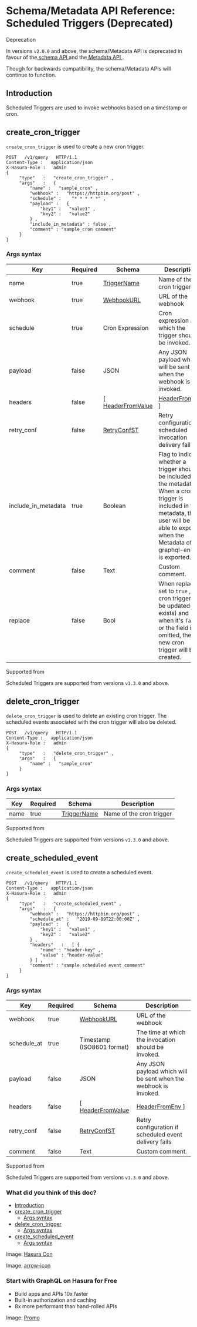 # Schema/Metadata API Reference: Scheduled Triggers (Deprecated)

Deprecation

In versions `v2.0.0` and above, the schema/Metadata API is deprecated in
favour of the[ schema API ](https://hasura.io/docs/latest/api-reference/schema-api/index/)and the[ Metadata API ](https://hasura.io/docs/latest/api-reference/metadata-api/index/).

Though for backwards compatibility, the schema/Metadata APIs will
continue to function.

## Introduction​

Scheduled Triggers are used to invoke webhooks based on a timestamp or
cron.

## create_cron_trigger​

 `create_cron_trigger` is used to create a new cron trigger.

```
POST   /v1/query   HTTP/1.1
Content-Type :   application/json
X-Hasura-Role :   admin
{
     "type"   :   "create_cron_trigger" ,
     "args"   :   {
         "name" :   "sample_cron" ,
         "webhook" :   "https://httpbin.org/post" ,
         "schedule" :    "* * * * *" ,
         "payload" :   {
             "key1" :   "value1" ,
             "key2" :   "value2"
         } ,
         "include_in_metadata" : false ,
         "comment" : "sample_cron comment"
     }
}
```

### Args syntax​

| Key | Required | Schema | Description |
|---|---|---|---|
| name | true | [ TriggerName ](https://hasura.io/docs/latest/api-reference/syntax-defs/#triggername) | Name of the cron trigger |
| webhook | true | [ WebhookURL ](https://hasura.io/docs/latest/api-reference/syntax-defs/#webhookurl) | URL of the webhook |
| schedule | true | Cron Expression | Cron expression at which the trigger should be invoked. |
| payload | false | JSON | Any JSON payload which will be sent when the webhook is invoked. |
| headers | false | [[ HeaderFromValue ](https://hasura.io/docs/latest/api-reference/syntax-defs/#headerfromvalue)|[ HeaderFromEnv ](https://hasura.io/docs/latest/api-reference/syntax-defs/#headerfromenv)] | List of headers to be sent with the webhook |
| retry_conf | false | [ RetryConfST ](https://hasura.io/docs/latest/api-reference/syntax-defs/#retryconfst) | Retry configuration if scheduled invocation delivery fails |
| include_in_metadata | true | Boolean | Flag to indicate whether a trigger should be included in the metadata. When a cron trigger is included in the metadata, the user will be able to export it when the Metadata of the graphql-engine is exported. |
| comment | false | Text | Custom comment. |
| replace | false | Bool | When replace is set to `true` , the cron trigger will be updated(if exists) and when it's `false` or the field is omitted, then a new cron trigger will be created. |


Supported from

Scheduled Triggers are supported from versions `v1.3.0` and above.

## delete_cron_trigger​

 `delete_cron_trigger` is used to delete an existing cron trigger. The
scheduled events associated with the cron trigger will also be deleted.

```
POST   /v1/query   HTTP/1.1
Content-Type :   application/json
X-Hasura-Role :   admin
{
     "type"   :   "delete_cron_trigger" ,
     "args"   :   {
         "name" :   "sample_cron"
     }
}
```

### Args syntax​

| Key | Required | Schema | Description |
|---|---|---|---|
| name | true | [ TriggerName ](https://hasura.io/docs/latest/api-reference/syntax-defs/#triggername) | Name of the cron trigger |


Supported from

Scheduled Triggers are supported from versions `v1.3.0` and above.

## create_scheduled_event​

 `create_scheduled_event` is used to create a scheduled event.

```
POST   /v1/query   HTTP/1.1
Content-Type :   application/json
X-Hasura-Role :   admin
{
     "type"   :   "create_scheduled_event" ,
     "args"   :   {
         "webhook" :   "https://httpbin.org/post" ,
         "schedule_at" :   "2019-09-09T22:00:00Z" ,
         "payload" :   {
             "key1" :   "value1" ,
             "key2" :   "value2"
         } ,
         "headers"   :   [ {
             "name" : "header-key" ,
             "value" : "header-value"
         } ] ,
         "comment" : "sample scheduled event comment"
     }
}
```

### Args syntax​

| Key | Required | Schema | Description |
|---|---|---|---|
| webhook | true | [ WebhookURL ](https://hasura.io/docs/latest/api-reference/syntax-defs/#webhookurl) | URL of the webhook |
| schedule_at | true | Timestamp (ISO8601 format) | The time at which the invocation should be invoked. |
| payload | false | JSON | Any JSON payload which will be sent when the webhook is invoked. |
| headers | false | [[ HeaderFromValue ](https://hasura.io/docs/latest/api-reference/syntax-defs/#headerfromvalue)|[ HeaderFromEnv ](https://hasura.io/docs/latest/api-reference/syntax-defs/#headerfromenv)] | List of headers to be sent with the webhook |
| retry_conf | false | [ RetryConfST ](https://hasura.io/docs/latest/api-reference/syntax-defs/#retryconfst) | Retry configuration if scheduled event delivery fails |
| comment | false | Text | Custom comment. |


Supported from

Scheduled Triggers are supported from versions `v1.3.0` and above.

### What did you think of this doc?

- [ Introduction ](https://hasura.io/docs/latest/api-reference/schema-metadata-api/scheduled-triggers/#introduction)
- [ create_cron_trigger ](https://hasura.io/docs/latest/api-reference/schema-metadata-api/scheduled-triggers/#schema-metadata-create-cron-trigger)
    - [ Args syntax ](https://hasura.io/docs/latest/api-reference/schema-metadata-api/scheduled-triggers/#schema-metadata-create-cron-trigger-syntax)
- [ delete_cron_trigger ](https://hasura.io/docs/latest/api-reference/schema-metadata-api/scheduled-triggers/#schema-metadata-delete-cron-trigger)
    - [ Args syntax ](https://hasura.io/docs/latest/api-reference/schema-metadata-api/scheduled-triggers/#schema-metadata-delete-cron-trigger-syntax)
- [ create_scheduled_event ](https://hasura.io/docs/latest/api-reference/schema-metadata-api/scheduled-triggers/#schema-metadata-create-scheduled-event)
    - [ Args syntax ](https://hasura.io/docs/latest/api-reference/schema-metadata-api/scheduled-triggers/#schema-metadata-create-scheduled-event-syntax)


Image: [ Hasura Con ](https://res.cloudinary.com/dh8fp23nd/image/upload/v1686154570/hasura-con-2023/has-con-light-date_r2a2ud.png)

Image: [ arrow-icon ](https://res.cloudinary.com/dh8fp23nd/image/upload/v1683723549/main-web/chevron-right_ldbi7d.png)

### Start with GraphQL on Hasura for Free

- Build apps and APIs 10x faster
- Built-in authorization and caching
- 8x more performant than hand-rolled APIs


Image: [ Promo ](https://hasura.io/docs/assets/images/hasura-free-ff60e409244e0ea12b5a3045d1a9096b.png)